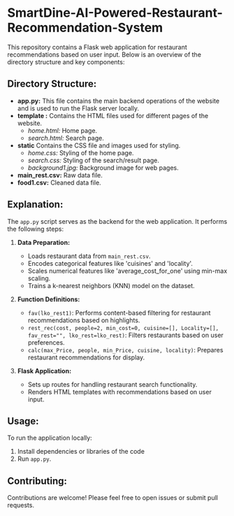 # SmartDine-AI-Powered-Restaurant-Recommendation-System

This repository contains a Flask web application for restaurant recommendations based on user input. Below is an overview of the directory structure and key components:

## Directory Structure:

- **app.py:** This file contains the main backend operations of the website and is used to run the Flask server locally.
- **template :** Contains the HTML files used for different pages of the website.
  - *home.html:* Home page.
  - *search.html:* Search page.
- **static** Contains the CSS file and images used for styling.
  - *home.css:* Styling of the home page.
  - *search.css:* Styling of the search/result page.
  - *background1.jpg:* Background image for web pages.
- **main_rest.csv:** Raw data file.
- **food1.csv:** Cleaned data file.

## Explanation:

The `app.py` script serves as the backend for the web application. It performs the following steps:

1. **Data Preparation:**
   - Loads restaurant data from `main_rest.csv`.
   - Encodes categorical features like 'cuisines' and 'locality'.
   - Scales numerical features like 'average_cost_for_one' using min-max scaling.
   - Trains a k-nearest neighbors (KNN) model on the dataset.

2. **Function Definitions:**
   - `fav(lko_rest1)`: Performs content-based filtering for restaurant recommendations based on highlights.
   - `rest_rec(cost, people=2, min_cost=0, cuisine=[], Locality=[], fav_rest="", lko_rest=lko_rest)`: Filters restaurants based on user preferences.
   - `calc(max_Price, people, min_Price, cuisine, locality)`: Prepares restaurant recommendations for display.

3. **Flask Application:**
   - Sets up routes for handling restaurant search functionality.
   - Renders HTML templates with recommendations based on user input.

## Usage:
To run the application locally:
1. Install dependencies or libraries of the code 
2. Run `app.py`.

## Contributing:
Contributions are welcome! Please feel free to open issues or submit pull requests.

